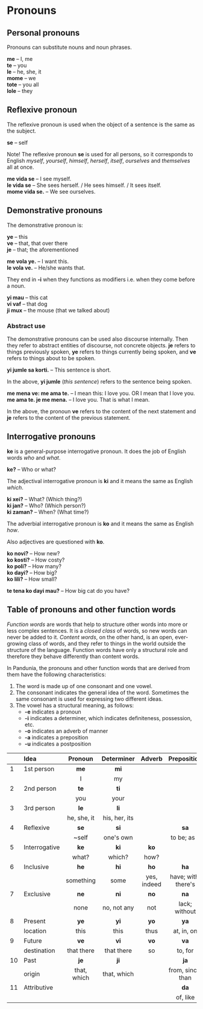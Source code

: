 # Pronouns

## Personal pronouns

Pronouns can substitute nouns and noun phrases.

**me**
– I, me  
**te**
– you  
**le**
– he, she, it  
**mome**
– we  
**tote**
– you all  
**lole**
– they

## Reflexive pronoun

The reflexive pronoun is used when the object of a sentence is the same as the subject.

**se**
– self

Note! The reflexive pronoun **se** is used for all persons,
so it corresponds to English _myself_, _yourself_, _himself_, _herself_, _itself_, _ourselves_ and _themselves_ all at once.

**me vida se**
– I see myself.  
**le vida se**
– She sees herself. / He sees himself. / It sees itself.  
**mome vida se.**
– We see ourselves.

## Demonstrative pronouns

The demonstrative pronoun is:

**ye**
– this  
**ve**
– that, that over there  
**je**
– that; the aforementioned

**me vola ye.**
– I want this.  
**le vola ve.**
– He/she wants that.

They end in **-i** when they functions as modifiers i.e. when they come before a noun.

**yi mau**
– this cat  
**vi vaf**
– that dog  
**ji mux**
– the mouse (that we talked about)


### Abstract use

The demonstrative pronouns can be used also discourse internally.
Then they refer to abstract entities of discourse, not concrete objects.
**je** refers to things previously spoken,
**ye** refers to things currently being spoken,
and **ve** refers to things about to be spoken.

**yi jumle sa korti.**
– This sentence is short.

In the above, **yi jumle** (_this sentence_) refers to the sentence being spoken.

**me mena ve: me ama te.**
– I mean this: I love you. OR I mean that I love you.  
**me ama te. je me mena.**
– I love you. That is what I mean.

In the above, the pronoun **ve** refers to the content of the next statement
and **je** refers to the content of the previous statement.


## Interrogative pronouns

**ke** is a general-purpose interrogative pronoun.
It does the job of English words _who_ and _what_.

**ke?**
– Who or what?  

The adjectival interrogative pronoun is **ki**
and it means the same as English _which_.

**ki xei?**
– What? (Which thing?)  
**ki jan?**
– Who? (Which person?)  
**ki zaman?**
– When? (What time?)  

The adverbial interrogative pronoun is **ko**
and it means the same as English _how_.

Also adjectives are questioned with **ko**.

**ko novi?**
– How new?  
**ko kosti?**
– How costy?  
**ko poli?**
– How many?  
**ko dayi?**
– How big?  
**ko lili?**
– How small?

**te tena ko dayi mau?**
– How big cat do you have?


## Table of pronouns and other function words

_Function words_ are words that help to structure other words into more or less complex sentences.
It is a _closed class_ of words, so new words can never be added to it.
_Content words_, on the other hand, is an open, ever-growing class of words,
and they refer to things in the world outside the structure of the language.
Function words have only a structural role
and therefore they behave differently than content words.

In Pandunia, the pronouns and other function words that are derived from them have the following characteristics:

1. The word is made up of one consonant and one vowel.
2. The consonant indicates the general idea of the word.
   Sometimes the same consonant is used for expressing two different ideas.
3. The vowel has a structural meaning, as follows:
    - **-e** indicates a pronoun
    - **-i** indicates a determiner,
      which indicates definiteness, possession, etc.
    - **-o** indicates an adverb of manner
    - **-a** indicates a preposition
    - **-u** indicates a postposition

|  | Idea          | Pronoun            | Determiner         | Adverb             | Preposition        | Postposition       |
|--|:--------------|:------------------:|:------------------:|:------------------:|:------------------:|:------------------:|
| 1| 1st person    | **me**             | **mi**             |                    |                    |                    |
|  |               | I                  | my                 |                    |                    |                    |
| 2| 2nd person    | **te**             | **ti**             |                    |                    |                    |
|  |               | you                | your               |                    |                    |                    |
| 3| 3rd person    | **le**             | **li**             |                    |                    |                    |
|  |               | he, she, it        | his, her, its      |                    |                    |                    |
| 4| Reflexive     | **se**             | **si**             |                    | **sa**             |                    |
|  |               | ~self              | one's own          |                    | to be; as a        |                    |
| 5| Interrogative | **ke**             | **ki**             | **ko**             |                    |                    |
|  |               | what?              | which?             | how?               |                    |                    |
| 6| Inclusive     | **he**             | **hi**             | **ho**             | **ha**             |                    |
|  |               | something          | some               | yes, indeed        | have; with; there's|                    |
| 7| Exclusive     | **ne**             | **ni**             | **no**             | **na**             |                    |
|  |               | none               | no, not any        | not                | lack; without      |                    |
| 8| Present       | **ye**             | **yi**             | **yo**             | **ya**             |                    |
|  | location      | this               | this               | thus               | at, in, on         |                    |
| 9| Future        | **ve**             | **vi**             | **vo**             | **va**             |                    |
|  | destination   | that there         | that there         | so                 | to, for            |                    |
|10| Past          | **je**             | **ji**             |                    | **ja**             |                    |
|  | origin        | that, which        | that, which        |                    | from, since; than  |                    |
|11| Attributive   |                    |                    |                    | **da**             | **du**             |
|  |               |                    |                    |                    | of, like           | 's, -like          |

